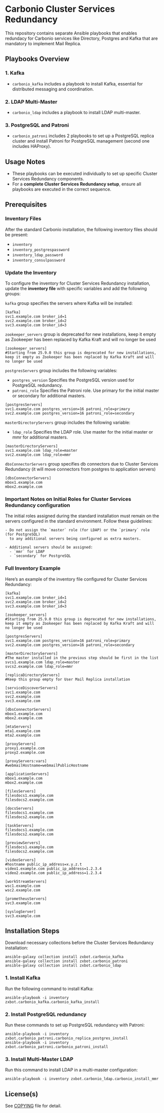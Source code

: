 # Carbonio Cluster Services Redundancy

This repository contains separate Ansible playbooks that enables redundacy for Carbonio services like Directory, Postgres and Kafka that are mandatory to implement Mail Replica.
## Playbooks Overview

### 1. **Kafka**
- `carbonio_kafka` includes a playbook to install Kafka, essential for distributed messaging and coordination.

### 2. **LDAP Multi-Master**
- `carbonio_ldap` includes a playbook to install LDAP multi-master.

### 3. **PostgreSQL and Patroni**
- `carbonio_patroni` includes 2 playbooks to set up a PostgreSQL replica cluster and install Patroni for PostgreSQL management (second one includes HAProxy).

## Usage Notes

- These playbooks can be executed individually to set up specific Cluster Services Redundancy components.
- For a **complete Cluster Services Redundancy setup**, ensure all playbooks are executed in the correct sequence.

## Prerequisites

### Inventory Files
After the standard Carbonio installation, the following inventory files should be present:
- `inventory`
- `inventory_postgrespassword`
- `inventory_ldap_password`
- `inventory_consulpassword`

### Update the Inventory
To configure the inventory for Cluster Services Redundancy installation, update the **inventory file** with specific variables and add the following groups:

`kafka` group specifies the servers where Kafka will be installed:
```
[kafka]
svc1.example.com broker_id=1
svc2.example.com broker_id=2
svc3.example.com broker_id=3
```

`zookeeper_servers` group is deprecated for new installations, keep it empty as Zookeeper has been replaced by Kafka Kraft and will no longer be used
```
[zookeeper_servers]
#Starting from 25.9.0 this group is deprecated for new installations, keep it empty as Zookeeper has been replaced by Kafka Kraft and will no longer be used
```

`postgresServers` group includes the following variables:
* `postgres_version` Specifies the PostgreSQL version used for PostgreSQL redundancy.
* `patroni_role` Specifies the Patroni role. Use primary for the initial master or secondary for additional masters.
```
[postgresServers]
svc1.example.com postgres_version=16 patroni_role=primary
svc2.example.com postgres_version=16 patroni_role=secondary
```

`masterDirectoryServers` group includes the following variable:
* `ldap_role` Specifies the LDAP role. Use master for the initial master or mmr for additional masters.
```
[masterDirectoryServers]
svc1.example.com ldap_role=master
svc2.example.com ldap_role=mmr
```

`dbsConnectorServers` group specifies db connectors due to Cluster Services Redundancy (it will move connectors from postgres to application servers)
```
[dbsConnectorServers]
mbox1.example.com 
mbox2.example.com
```

### Important Notes on Initial Roles for Cluster Services Redundancy configuration

The initial roles assigned during the standard installation must remain on the servers configured in the standard environment. Follow these guidelines:

```plaintext
- Do not assign the `master` role (for LDAP) or the `primary` role (for PostgreSQL) 
  to any additional servers being configured as extra masters.
  
- Additional servers should be assigned:
  - `mmr` for LDAP
  - `secondary` for PostgreSQL
```
### Full Inventory Example
Here’s an example of the inventory file configured for Cluster Services Redundancy:
```
[kafka]
svc1.example.com broker_id=1
svc2.example.com broker_id=2
svc3.example.com broker_id=3

[zookeeper_servers]
#Starting from 25.9.0 this group is deprecated for new installations, keep it empty as Zookeeper has been replaced by Kafka Kraft and will no longer be used

[postgresServers]
svc1.example.com postgres_version=16 patroni_role=primary
svc2.example.com postgres_version=16 patroni_role=secondary

[masterDirectoryServers]
#The master installed in the previous step should be first in the list
svcs1.example.com ldap_role=master
svcs2.example.com ldap_role=mmr

[replicaDirectoryServers]
#Keep this group empty for User Mail Replica installation

[serviceDiscoverServers]
svc1.example.com
svc2.example.com
svc3.example.com

[dbsConnectorServers]
mbox1.example.com
mbox2.example.com

[mtaServers]
mta1.example.com
mta2.example.com

[proxyServers]
proxy1.example.com
proxy2.example.com

[proxyServers:vars]
#webmailHostname=webmailPublicHostname

[applicationServers] 
mbox1.example.com
mbox2.example.com

[filesServers]
filesdocs1.example.com
filesdocs2.example.com

[docsServers]
filesdocs1.example.com
filesdocs2.example.com

[taskServers]
filesdocs1.example.com
filesdocs2.example.com

[previewServers]
filesdocs1.example.com
filesdocs2.example.com

[videoServers]
#hostname public_ip_address=x.y.z.t
video1.example.com public_ip_address=1.2.3.4
video2.example.com public_ip_address=1.2.3.4

[workStreamServers]
wsc1.example.com
wsc2.example.com

[prometheusServers]
svc3.example.com

[syslogServer]
svc3.example.com
```

## Installation Steps

Download necessary collections before the Cluster Services Redundancy installation:

```
ansible-galaxy collection install zxbot.carbonio_kafka
ansible-galaxy collection install zxbot.carbonio_patroni
ansible-galaxy collection install zxbot.carbonio_ldap
```


### 1. Install Kafka
Run the following command to install Kafka:
```
ansible-playbook -i inventory zxbot.carbonio_kafka.carbonio_kafka_install
```

### 2. Install PostgreSQL redundancy
Run these commands to set up PostgreSQL redundancy with Patroni:
```
ansible-playbook -i inventory zxbot.carbonio_patroni.carbonio_replica_postgres_install
ansible-playbook -i inventory zxbot.carbonio_patroni.carbonio_patroni_install
```

### 3. Install Multi-Master LDAP
Run this command to install LDAP in a multi-master configuration:
```
ansible-playbook -i inventory zxbot.carbonio_ldap.carbonio_install_mmr
```


## License(s)

See [COPYING](COPYING.md) file for detail.
